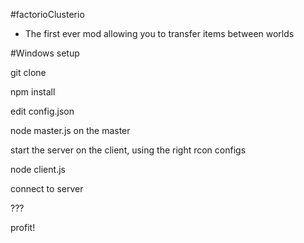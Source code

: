 #factorioClusterio

- The first ever mod allowing you to transfer items between worlds

#Windows setup

git clone

npm install

edit config.json

node master.js on the master

start the server on the client, using the right rcon configs

node client.js

connect to server

???

profit!